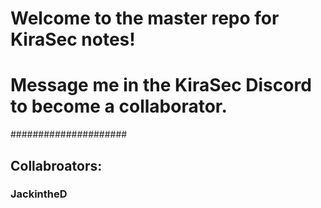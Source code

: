  # Welcome to the master repo for KiraSec notes! #

# Message me in the KiraSec Discord to become a collaborator. #
#####################
## Collabroators: ##
### JackintheD    ####
